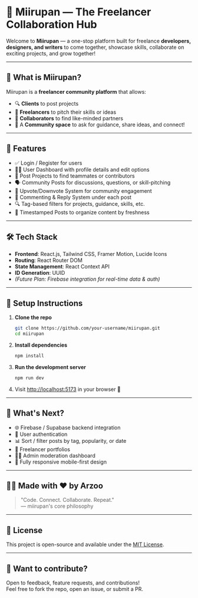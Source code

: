 # 💼 Miirupan — The Freelancer Collaboration Hub

Welcome to **Miirupan** — a one-stop platform built for freelance **developers, designers, and writers** to come together, showcase skills, collaborate on exciting projects, and grow together!

---

## 🌟 What is Miirupan?

Miirupan is a **freelancer community platform** that allows:

- 🔍 **Clients** to post projects  
- 💬 **Freelancers** to pitch their skills or ideas  
- 🤝 **Collaborators** to find like-minded partners  
- 🧠 A **Community space** to ask for guidance, share ideas, and connect!

---

## 🚀 Features

- ✅ Login / Register for users  
- 🧑‍💻 User Dashboard with profile details and edit options  
- 📌 Post Projects to find teammates or contributors  
- 🗣️ Community Posts for discussions, questions, or skill-pitching  
- 🔁 Upvote/Downvote System for community engagement  
- 💬 Commenting & Reply System under each post  
- 🔍 Tag-based filters for projects, guidance, skills, etc.  
- 📅 Timestamped Posts to organize content by freshness  

---

## 🛠️ Tech Stack

- **Frontend**: React.js, Tailwind CSS, Framer Motion, Lucide Icons  
- **Routing**: React Router DOM  
- **State Management**: React Context API  
- **ID Generation**: UUID  
- *(Future Plan: Firebase integration for real-time data & auth)*  

---

## 🔧 Setup Instructions

1. **Clone the repo**
   ```bash
   git clone https://github.com/your-username/miirupan.git
   cd miirupan
   ```

2. **Install dependencies**
   ```bash
   npm install
   ```

3. **Run the development server**
   ```bash
   npm run dev
   ```

4. Visit [http://localhost:5173](http://localhost:5173) in your browser 🚀

---

## 🤩 What's Next?

- 🌐 Firebase / Supabase backend integration  
- 🔐 User authentication  
- 📊 Sort / filter posts by tag, popularity, or date  
- 📁 Freelancer portfolios  
- 🧑‍⚖️ Admin moderation dashboard  
- 📱 Fully responsive mobile-first design  

---

## 👩‍💻 Made with ❤️ by Arzoo

> "Code. Connect. Collaborate. Repeat."  
> — miirupan's core philosophy

---

## 📜 License

This project is open-source and available under the [MIT License](LICENSE).

---

## 🙌 Want to contribute?

Open to feedback, feature requests, and contributions!  
Feel free to fork the repo, open an issue, or submit a PR.

